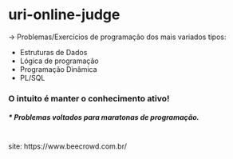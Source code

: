 <h1>uri-online-judge</h1>

-> Problemas/Exercícios de programação dos mais variados tipos:

+ Estruturas de Dados
+ Lógica de programação
+ Programação Dinâmica
+ PL/SQL


<h3>O intuito é manter o conhecimento ativo!</h3≥
<br/>
<h5>* Problemas voltados para maratonas de programação.</h5>
<br/>
site: https://www.beecrowd.com.br/
